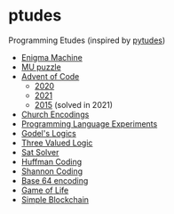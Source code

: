 # ptudes
Programming Etudes (inspired by [pytudes](https://github.com/norvig/pytudes))


* [Enigma Machine](https://github.com/archanpatkar/Enigma)
* [MU puzzle](https://github.com/archanpatkar/mure)
* [Advent of Code](https://adventofcode.com/)
  * [2020](https://github.com/archanpatkar/advent2020)
  * [2021](https://github.com/archanpatkar/advent2021)
  * [2015](https://github.com/archanpatkar/advent2015) (solved in 2021)
* [Church Encodings](https://github.com/archanpatkar/ChurchEncodings)
* [Programming Language Experiments](https://github.com/archanpatkar/PLT)
* [Godel's Logics](https://github.com/archanpatkar/Godel)
* [Three Valued Logic](https://github.com/archanpatkar/tvl)
* [Sat Solver](https://github.com/archanpatkar/vostas)
* [Huffman Coding](https://github.com/archanpatkar/Huffman)
* [Shannon Coding](https://github.com/archanpatkar/Shannon)
* [Base 64 encoding](https://github.com/archanpatkar/base64)
* [Game of Life](https://github.com/archanpatkar/GOL)
* [Simple Blockchain](https://github.com/archanpatkar/blockchain.js)
